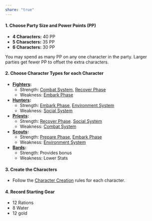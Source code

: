 ```yaml
---
share: "true"
---
```




#### 1. Choose Party Size and Power Points (PP)

- **4 Characters:** 40 PP
- **5 Characters:** 35 PP
- **6 Characters:** 30 PP

You may spend as many PP on any one character in the party. Larger parties get fewer PP to offset the extra characters.
#### 2. Choose  Character Types for each Character

- **[Fighters](./Fighters.html):** 
  - Strength: [Combat System](./Combat%20System.html), [Recover Phase](./Recover%20Phase.html)
  - Weakness: [Embark Phase](./Embark%20Phase.html)
- **[Hunters](./Hunters.html):** 
  - Strength: [Embark Phase](./Embark%20Phase.html), [Environment System](./Environment%20System.html)
  - Weakness: [Social System](./Social%20System.html)
- **[Priests](./Priests.html):** 
  - Strength: [Recover Phase](./Recover%20Phase.html). [Social System](./Social%20System.html)
  - Weakness: [Combat System](./Combat%20System.html)
- **[Scouts](./Scouts.html):** 
  - Strength: [Prepare Phase](./Prepare%20Phase.html), [Embark Phase](./Embark%20Phase.html)
  - Weakness: [Environment System](./Environment%20System.html)
- **[Bards](Bards.html):** 
  - Strength: Provides bonus
  - Weakness: Lower Stats
#### 3. Create the Characters

- Follow the [Character Creation](./Character%20Creation.html) rules for each character.

#### 4. Record Starting Gear

- 12 Rations
- 8 Water
- 12 gold